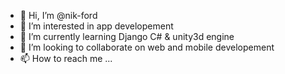 - 👋 Hi, I’m @nik-ford
- 👀 I’m interested in app developement
- 🌱 I’m currently learning Django C# & unity3d engine
- 💞️ I’m looking to collaborate on web and mobile developement
- 📫 How to reach me ...

<!---
nik-ford/nik-ford is a ✨ special ✨ repository because its `README.md` (this file) appears on your GitHub profile.
You can click the Preview link to take a look at your changes.
--->
